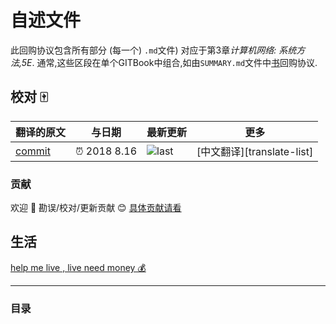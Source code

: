 
# 自述文件

此回购协议包含所有部分 (每一个) `.md`文件) 对应于第3章*计算机网络: 系统方法,5E*. 通常,这些区段在单个GITBook中组合,如由`SUMMARY.md`文件中[书](https://github.com/systemsapproach/book)回购协议. 

## 校对 🀄️

<!-- doc-templite START generated -->
<!-- repo = 'SystemsApproach/internetworking'  -->
<!-- commit = 'b72e513be59a039bd2baecb03b2dd29fa18ace9d' -->
<!-- time = '2018 8.16' -->
翻译的原文 | 与日期 | 最新更新 | 更多
---|---|---|---
[commit] | ⏰ 2018 8.16 | ![last] | [中文翻译][translate-list]

[last]: https://img.shields.io/github/last-commit/SystemsApproach/internetworking.svg
[commit]: https://github.com/SystemsApproach/internetworking/tree/b72e513be59a039bd2baecb03b2dd29fa18ace9d

<!-- doc-templite END generated -->

### 贡献

欢迎 👏 勘误/校对/更新贡献 😊 [具体贡献请看](https://github.com/chinanf-boy/chinese-translate-list#贡献)

## 生活

[help me live , live need money 💰](https://github.com/chinanf-boy/live-need-money)

---

### 目录

<!-- START doctoc -->
<!-- END doctoc -->

